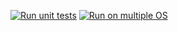 [![Run unit tests](https://github.com/SABS-R3-AUTOMATED-DATABASE/auto-db-pipeline/actions/workflows/unit-tests.yml/badge.svg)](https://github.com/SABS-R3-AUTOMATED-DATABASE/auto-db-pipeline/actions/workflows/unit-tests.yml)
[![Run on multiple OS](https://github.com/SABS-R3-AUTOMATED-DATABASE/auto-db-pipeline/actions/workflows/os-tests.yml/badge.svg)](https://github.com/SABS-R3-AUTOMATED-DATABASE/auto-db-pipeline/actions/workflows/os-tests.yml)
